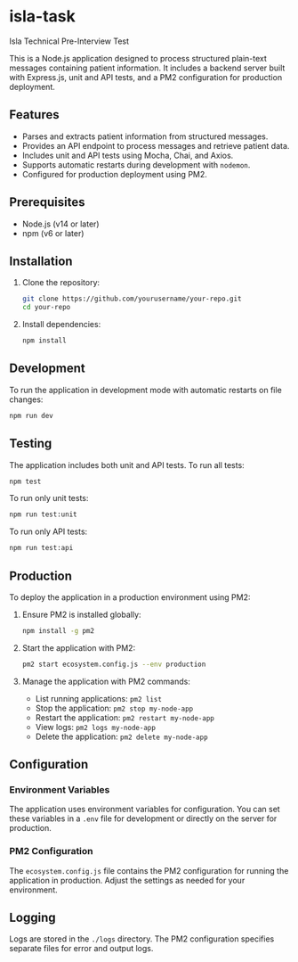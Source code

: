 # isla-task
Isla Technical Pre-Interview Test

This is a Node.js application designed to process structured plain-text messages containing patient information. It includes a backend server built with Express.js, unit and API tests, and a PM2 configuration for production deployment.

## Features

- Parses and extracts patient information from structured messages.
- Provides an API endpoint to process messages and retrieve patient data.
- Includes unit and API tests using Mocha, Chai, and Axios.
- Supports automatic restarts during development with `nodemon`.
- Configured for production deployment using PM2.

## Prerequisites

- Node.js (v14 or later)
- npm (v6 or later)

## Installation

1. Clone the repository:

   ```bash
   git clone https://github.com/yourusername/your-repo.git
   cd your-repo
   ```

2. Install dependencies:

   ```bash
   npm install
   ```

## Development

To run the application in development mode with automatic restarts on file changes:

```bash
npm run dev
```

## Testing

The application includes both unit and API tests. To run all tests:

```bash
npm test
```

To run only unit tests:

```bash
npm run test:unit
```

To run only API tests:

```bash
npm run test:api
```

## Production

To deploy the application in a production environment using PM2:

1. Ensure PM2 is installed globally:

   ```bash
   npm install -g pm2
   ```

2. Start the application with PM2:

   ```bash
   pm2 start ecosystem.config.js --env production
   ```

3. Manage the application with PM2 commands:

   - List running applications: `pm2 list`
   - Stop the application: `pm2 stop my-node-app`
   - Restart the application: `pm2 restart my-node-app`
   - View logs: `pm2 logs my-node-app`
   - Delete the application: `pm2 delete my-node-app`

## Configuration

### Environment Variables

The application uses environment variables for configuration. You can set these variables in a `.env` file for development or directly on the server for production.

### PM2 Configuration

The `ecosystem.config.js` file contains the PM2 configuration for running the application in production. Adjust the settings as needed for your environment.

## Logging

Logs are stored in the `./logs` directory. The PM2 configuration specifies separate files for error and output logs.

